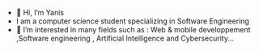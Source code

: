 - 👋 Hi, I’m Yanis
-  I am a computer science student specializing in Software Engineering
- 👀 I’m interested in many fields such as : Web & mobile developpement ,Software engineering , Artificial Intelligence and Cybersecurity...

<!---
yanisamrouche/yanisamrouche is a ✨ special ✨ repository because its `README.md` (this file) appears on your GitHub profile.
You can click the Preview link to take a look at your changes.
--->
